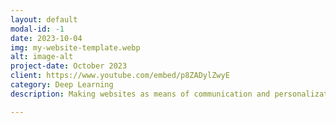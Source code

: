 ```yaml
---
layout: default
modal-id: -1
date: 2023-10-04
img: my-website-template.webp
alt: image-alt
project-date: October 2023
client: https://www.youtube.com/embed/p8ZADylZwyE
category: Deep Learning
description: Making websites as means of communication and personalization using natural english.

---
```


